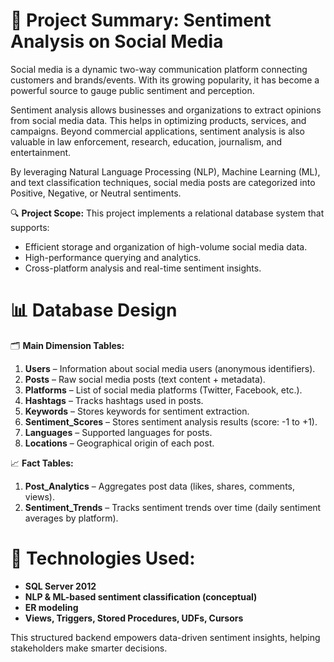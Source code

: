 
📘 Project Summary: Sentiment Analysis on Social Media
===============================

Social media is a dynamic two-way communication platform connecting customers and brands/events. 
With its growing popularity, it has become a powerful source to gauge public sentiment and perception.

Sentiment analysis allows businesses and organizations to extract opinions from social media data. 
This helps in optimizing products, services, and campaigns. Beyond commercial applications, sentiment 
analysis is also valuable in law enforcement, research, education, journalism, and entertainment.

By leveraging Natural Language Processing (NLP), Machine Learning (ML), and text classification techniques, 
social media posts are categorized into Positive, Negative, or Neutral sentiments.

🔍 **Project Scope:**
This project implements a relational database system that supports:
- Efficient storage and organization of high-volume social media data.
- High-performance querying and analytics.
- Cross-platform analysis and real-time sentiment insights.


📊 Database Design
=======================

🗂️ **Main Dimension Tables:**
1. **Users** – Information about social media users (anonymous identifiers).
2. **Posts** – Raw social media posts (text content + metadata).
3. **Platforms** – List of social media platforms (Twitter, Facebook, etc.).
4. **Hashtags** – Tracks hashtags used in posts.
5. **Keywords** – Stores keywords for sentiment extraction.
6. **Sentiment_Scores** – Stores sentiment analysis results (score: -1 to +1).
7. **Languages** – Supported languages for posts.
8. **Locations** – Geographical origin of each post.

📈 **Fact Tables:**
1. **Post_Analytics** – Aggregates post data (likes, shares, comments, views).
2. **Sentiment_Trends** – Tracks sentiment trends over time (daily sentiment averages by platform).


🧠 Technologies Used:
===========================
- **SQL Server 2012**
- **NLP & ML-based sentiment classification (conceptual)**
- **ER modeling**
- **Views, Triggers, Stored Procedures, UDFs, Cursors**

This structured backend empowers data-driven sentiment insights, helping stakeholders make smarter decisions.

